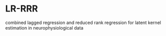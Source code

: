 # LR-RRR
combined lagged regression and reduced rank regression for latent kernel estimation in neurophysiological data
